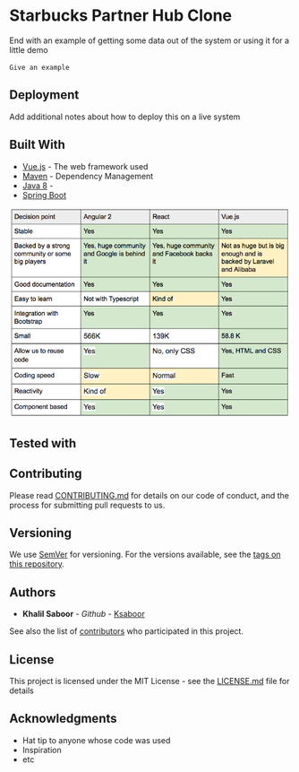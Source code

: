 # Starbucks Partner Hub Clone





End with an example of getting some data out of the system or using it for a little demo


```
Give an example
```

## Deployment

Add additional notes about how to deploy this on a live system

## Built With

* [Vue.js]() - The web framework used
* [Maven]() - Dependency Management
* [Java 8]() - 
* [Spring Boot]()

![comparison-angular-react-vuejs](comparison-angular-react-vuejs.png)

## Tested with



## Contributing

Please read [CONTRIBUTING.md](https://gist.github.com/PurpleBooth/b24679402957c63ec426) for details on our code of conduct, and the process for submitting pull requests to us.

## Versioning

We use [SemVer](http://semver.org/) for versioning. For the versions available, see the [tags on this repository](https://github.com/your/project/tags). 

## Authors

* **Khalil Saboor** - *Github* - [Ksaboor](https://github.com/Ksaboor)

See also the list of [contributors](https://github.com/your/project/contributors) who participated in this project.

## License

This project is licensed under the MIT License - see the [LICENSE.md](LICENSE.md) file for details

## Acknowledgments

* Hat tip to anyone whose code was used
* Inspiration
* etc